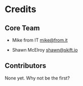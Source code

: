 # Credits

## Core Team

* Mike from IT <mike@from.it>

* Shawn McElroy <shawn@skift.io>

## Contributors

None yet. Why not be the first?
